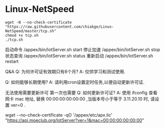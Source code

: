 # Linux-NetSpeed
```
wget -N --no-check-certificate "https://raw.githubusercontent.com/chiakge/Linux-NetSpeed/master/tcp.sh"
chmod +x tcp.sh
./tcp.sh
```

启动命令 /appex/bin/lotServer.sh start
停止加速 /appex/bin/lotServer.sh stop
状态查询 /appex/bin/lotServer.sh status
重新启动 /appex/bin/lotServer.sh restart

Q&A
Q: 为何许可证有效期只有6个月?
A: 仅供学习和测试使用.

Q: 如何能够长期使用?
A: 请利用cron设置定时任务,以便自动更新许可证.

无法使用需要更新许可   第一次也需要
Q: 如何更新许可证?
A: 使用 ifconfig 查看网卡 mac 地址, 替换 00:00:00:00:00:00 ,当版本号小于等于 3.11.20.10 时, 请设置 ver=0 .

wget --no-check-certificate -qO '/appex/etc/apx.lic' "https://api.moeclub.org/lotServer?ver=1&mac=00:00:00:00:00:00" 
